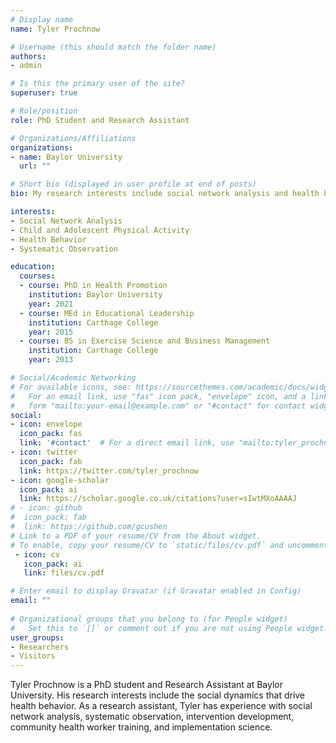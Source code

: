 ```yaml
---
# Display name
name: Tyler Prochnow

# Username (this should match the folder name)
authors:
- admin

# Is this the primary user of the site?
superuser: true

# Role/position
role: PhD Student and Research Assistant

# Organizations/Affiliations
organizations:
- name: Baylor University
  url: ""

# Short bio (displayed in user profile at end of posts)
bio: My research interests include social network analysis and health behavior.

interests:
- Social Network Analysis
- Child and Adolescent Physical Activity
- Health Behavior
- Systematic Observation

education:
  courses:
  - course: PhD in Health Promotion
    institution: Baylor University
    year: 2021
  - course: MEd in Educational Leadership
    institution: Carthage College
    year: 2015
  - course: BS in Exercise Science and Business Management
    institution: Carthage College
    year: 2013

# Social/Academic Networking
# For available icons, see: https://sourcethemes.com/academic/docs/widgets/#icons
#   For an email link, use "fas" icon pack, "envelope" icon, and a link in the
#   form "mailto:your-email@example.com" or "#contact" for contact widget.
social:
- icon: envelope
  icon_pack: fas
  link: '#contact'  # For a direct email link, use "mailto:tyler_prochnow1@baylor.edu".
- icon: twitter
  icon_pack: fab
  link: https://twitter.com/tyler_prochnow
- icon: google-scholar
  icon_pack: ai
  link: https://scholar.google.co.uk/citations?user=sIwtMXoAAAAJ
# - icon: github
#  icon_pack: fab
#  link: https://github.com/gcushen
# Link to a PDF of your resume/CV from the About widget.
# To enable, copy your resume/CV to `static/files/cv.pdf` and uncomment the lines below.  
 - icon: cv
   icon_pack: ai
   link: files/cv.pdf

# Enter email to display Gravatar (if Gravatar enabled in Config)
email: ""
  
# Organizational groups that you belong to (for People widget)
#   Set this to `[]` or comment out if you are not using People widget.  
user_groups:
- Researchers
- Visitors
---
```


Tyler Prochnow is a PhD student and Research Assistant at Baylor University. His research interests include the social dynamics that drive health behavior. As a research assistant, Tyler has experience with social network analysis, systematic observation, intervention development, community health worker training, and implementation science. 

